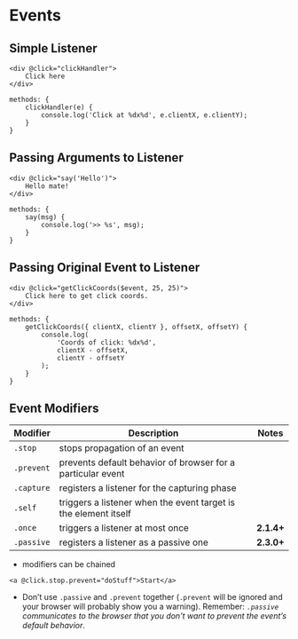 # Events

## Simple Listener

```
<div @click="clickHandler">
	Click here
</div>
```

```
methods: {
	clickHandler(e) {
		console.log('Click at %dx%d', e.clientX, e.clientY);
	}
}
```

## Passing Arguments to Listener

```
<div @click="say('Hello')">
	Hello mate!
</div>
```

```
methods: {
	say(msg) {
		console.log('>> %s', msg);
	}
}
```

## Passing Original Event to Listener

```
<div @click="getClickCoords($event, 25, 25)">
	Click here to get click coords.
</div>
```

```
methods: {
	getClickCoords({ clientX, clientY }, offsetX, offsetY) {
		console.log(
			'Coords of click: %dx%d',
			clientX - offsetX,
			clientY - offsetY
		);
	}
}
```

## Event Modifiers

| Modifier | Description | Notes |
|----------|-------------|-------|
| `.stop` | stops propagation of an event | |
| `.prevent` | prevents default behavior of browser for a particular event | |
| `.capture` | registers a listener for the capturing phase | |
| `.self` | triggers a listener when the event target is the element itself | |
| `.once` | triggers a listener at most once | **2.1.4+** |
| `.passive` | registers a listener as a passive one | **2.3.0+** |

* modifiers can be chained

```
<a @click.stop.prevent="doStuff">Start</a>
```

* Don’t use `.passive` and `.prevent` together (`.prevent` will be ignored and your browser will probably show you a warning). Remember: _`.passive` communicates to the browser that you don’t want to prevent the event’s default behavior_.